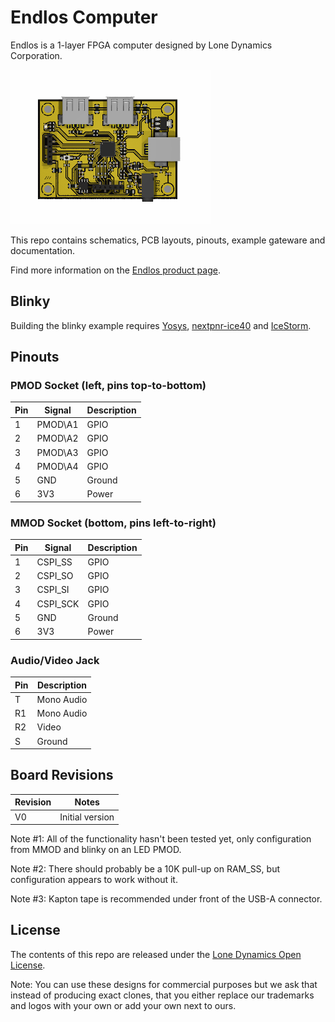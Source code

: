 # Endlos Computer

Endlos is a 1-layer FPGA computer designed by Lone Dynamics Corporation.

![Endlos Computer](https://github.com/machdyne/endlos/blob/5ab7c421435a9b4e87dfb7068ffc22f6d31f5fcc/endlos.png)

This repo contains schematics, PCB layouts, pinouts, example gateware and documentation.

Find more information on the [Endlos product page](https://machdyne.com/product/endlos-computer/).

## Blinky 

Building the blinky example requires [Yosys](https://github.com/YosysHQ/yosys), [nextpnr-ice40](https://github.com/YosysHQ/nextpnr) and [IceStorm](https://github.com/YosysHQ/icestorm).

## Pinouts

### PMOD Socket (left, pins top-to-bottom)

| Pin | Signal | Description |
| ----| ------ | ----------- |
| 1 | PMOD\A1 | GPIO |
| 2 | PMOD\A2 | GPIO |
| 3 | PMOD\A3 | GPIO |
| 4 | PMOD\A4 | GPIO |
| 5 | GND | Ground |
| 6 | 3V3 | Power |

### MMOD Socket (bottom, pins left-to-right)

| Pin | Signal | Description |
| --- | ------ | ----------- |
| 1 | CSPI\_SS | GPIO |
| 2 | CSPI\_SO | GPIO |
| 3 | CSPI\_SI | GPIO |
| 4 | CSPI\_SCK | GPIO |
| 5 | GND | Ground |
| 6 | 3V3 | Power |

### Audio/Video Jack

| Pin | Description |
| --- | ----------- |
| T | Mono Audio |
| R1 | Mono Audio |
| R2 | Video |
| S | Ground |

## Board Revisions

| Revision | Notes |
| -------- | ----- |
| V0 | Initial version |

Note #1: All of the functionality hasn't been tested yet, only configuration from MMOD and blinky on an LED PMOD.

Note #2: There should probably be a 10K pull-up on RAM\_SS, but configuration appears to work without it.

Note #3: Kapton tape is recommended under front of the USB-A connector.

## License

The contents of this repo are released under the [Lone Dynamics Open License](LICENSE.md).

Note: You can use these designs for commercial purposes but we ask that instead of producing exact clones, that you either replace our trademarks and logos with your own or add your own next to ours.
